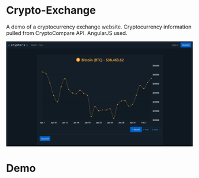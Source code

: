 # Crypto-Exchange
A demo of a cryptocurrency exchange website. Cryptocurrency information pulled from CryptoCompare API.
AngularJS used.

![](crypto-exchange/src/assets/screenshot_1.png)

# Demo